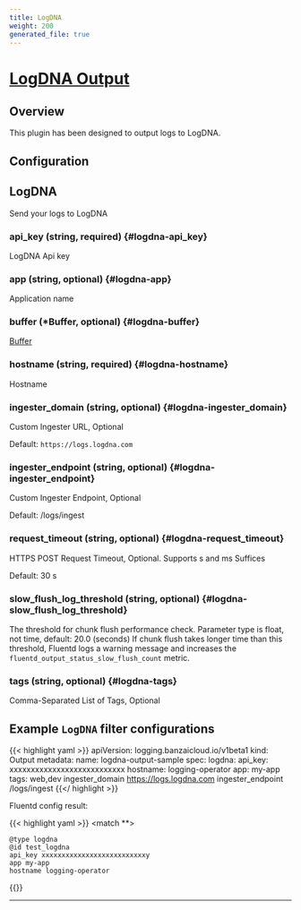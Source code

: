 ```yaml
---
title: LogDNA
weight: 200
generated_file: true
---
```


# [LogDNA Output](https://github.com/logdna/fluent-plugin-logdna)
## Overview
 This plugin has been designed to output logs to LogDNA.

## Configuration
## LogDNA

Send your logs to LogDNA

### api_key (string, required) {#logdna-api_key}

LogDNA Api key 


### app (string, optional) {#logdna-app}

Application name 


### buffer (*Buffer, optional) {#logdna-buffer}

[Buffer](../buffer/) 


### hostname (string, required) {#logdna-hostname}

Hostname 


### ingester_domain (string, optional) {#logdna-ingester_domain}

Custom Ingester URL, Optional

Default: `https://logs.logdna.com`

### ingester_endpoint (string, optional) {#logdna-ingester_endpoint}

Custom Ingester Endpoint, Optional

Default: /logs/ingest

### request_timeout (string, optional) {#logdna-request_timeout}

HTTPS POST Request Timeout, Optional. Supports s and ms Suffices

Default: 30 s

### slow_flush_log_threshold (string, optional) {#logdna-slow_flush_log_threshold}

The threshold for chunk flush performance check. Parameter type is float, not time, default: 20.0 (seconds) If chunk flush takes longer time than this threshold, Fluentd logs a warning message and increases the `fluentd_output_status_slow_flush_count` metric. 


### tags (string, optional) {#logdna-tags}

Comma-Separated List of Tags, Optional 




## Example `LogDNA` filter configurations

{{< highlight yaml >}}
apiVersion: logging.banzaicloud.io/v1beta1
kind: Output
metadata:
  name: logdna-output-sample
spec:
  logdna:
    api_key: xxxxxxxxxxxxxxxxxxxxxxxxxxx
    hostname: logging-operator
    app: my-app
    tags: web,dev
    ingester_domain https://logs.logdna.com
    ingester_endpoint /logs/ingest
{{</ highlight >}}

Fluentd config result:

{{< highlight yaml >}}
<match **>

	@type logdna
	@id test_logdna
	api_key xxxxxxxxxxxxxxxxxxxxxxxxxxy
	app my-app
	hostname logging-operator

</match>
{{</ highlight >}}


---
